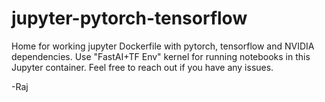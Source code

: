 # jupyter-pytorch-tensorflow

Home for working jupyter Dockerfile with pytorch, tensorflow and NVIDIA dependencies.
Use "FastAI+TF Env" kernel for running notebooks in this Jupyter container.  Feel free to reach out if you have any issues.

-Raj
